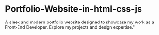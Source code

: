 # Portfolio-Website-in-html-css-js
A sleek and modern portfolio website designed to showcase my work as a Front-End Developer. Explore my projects and design expertise."
